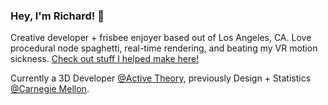 ### Hey, I'm Richard! 🚜

Creative developer + frisbee enjoyer based out of Los Angeles, CA. Love procedural node spaghetti, real-time rendering, and beating my VR motion sickness. [Check out stuff I helped make here!](https://www.richardczhou.com/)

Currently a 3D Developer [@Active Theory](https://activetheory.net/home), previously Design + Statistics [@Carnegie Mellon](https://design.cmu.edu/).
